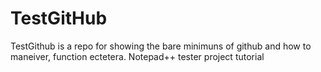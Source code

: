 TestGitHub
==========

TestGithub is a repo for showing the bare minimuns of github and how to maneiver, function ectetera.
Notepad++
tester project tutorial
